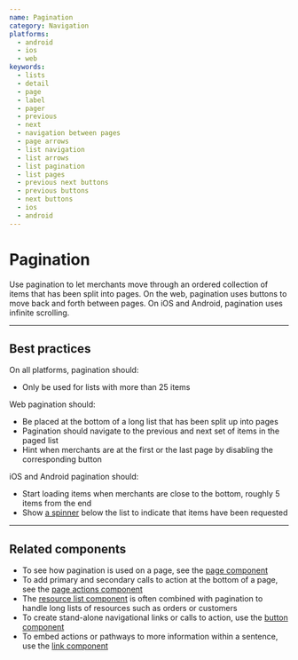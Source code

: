 ```yaml
---
name: Pagination
category: Navigation
platforms:
  - android
  - ios
  - web
keywords:
  - lists
  - detail
  - page
  - label
  - pager
  - previous
  - next
  - navigation between pages
  - page arrows
  - list navigation
  - list arrows
  - list pagination
  - list pages
  - previous next buttons
  - previous buttons
  - next buttons
  - ios
  - android
---
```


# Pagination

Use pagination to let merchants move through an ordered collection of items that has been split into pages. On the web, pagination uses buttons to move back and forth between pages. On iOS and Android, pagination uses infinite scrolling.

---

## Best practices

On all platforms, pagination should:

- Only be used for lists with more than 25 items

Web pagination should:

- Be placed at the bottom of a long list that has been split up into pages
- Pagination should navigate to the previous and next set of items in the paged list
- Hint when merchants are at the first or the last page by disabling the corresponding button

iOS and Android pagination should:

- Start loading items when merchants are close to the bottom, roughly 5 items from the end
- Show [a spinner](https://polaris.shopify.com/components/feedback-indicators/spinner) below the list to indicate that items have been requested

---

## Related components

- To see how pagination is used on a page, see the [page component](https://polaris.shopify.com/components/structure/page)
- To add primary and secondary calls to action at the bottom of a page, see the [page actions component](https://polaris.shopify.com/components/structure/page-actions)
- The [resource list component](https://polaris.shopify.com/components/lists-and-tables/resource-list) is often combined with pagination to handle long lists of resources such as orders or customers
- To create stand-alone navigational links or calls to action, use the [button component](https://polaris.shopify.com/components/actions/button)
- To embed actions or pathways to more information within a sentence, use the [link component](https://polaris.shopify.com/components/navigation/link)
